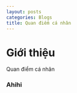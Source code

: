 ```yaml
---
layout: posts
categories: Blogs
title: Quan điếm cá nhân
---
```


# Giới thiệu
Quan điểm cá nhân

### Ahihi 
